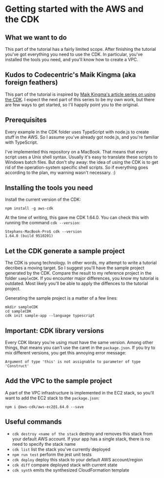 # Getting started with the AWS and the CDK

## What we want to do

This part of the tutorial has a fairly limited scope. After finishing the tutorial you've got everything you need to use the CDK. In particular, you've installed the tools you need, and you'll know how to create a VPC.

## Kudos to Codecentric's Maik Kingma (aka foreign feathers)
This part of the tutorial is inspired by <a href="https://blog.codecentric.de/en/2019/09/aws-cdk-create-custom-vpc/">Maik Kingma's article series on using the CDK</a>. I expect the next part of this series to be my own work, but there are few ways to get started, so I'll happily point you to the original.

## Prerequisites
Every example in the CDK folder uses TypeScript with node.js to create stuff in the AWS. So I assume you've already got node.js, and you're familiar with TypeScript.

I've implemented this repository on a MacBook. That means that every script uses a Unix shell syntax. Usually it's easy to translate these scripts to Windows batch files. But don't shy away: the idea of using the CDK is to get rid of the operation-system specific shell scripts. So if everything goes according to the plan, my warning wasn't necessary. :)

## Installing the tools you need

Install the current version of the CDK:
```
npm install -g aws-cdk
```

At the time of writing, this gave me CDK 1.64.0. You can check this with running the command <code>cdk --version</code>:

```
Stephans-MacBook-Pro$ cdk --version
1.64.0 (build 9510201)
```

## Let the CDK generate a sample project
The CDK is young technology. In other words, my attempt to write a tutorial decribes a moving target. So I suggest you'll have the sample project generated by the CDK. Compare the result to my reference project in the folder `sampleCDK`. If you encounter major differences, you know my tutorial is outdated. Most likely you'll be able to apply the diffences to the tutorial project.

Generating the sample project is a matter of a few lines:
```
mkdir sampleCDK
cd sampleCDK
cdk init sample-app --language typescript
```

## Important: CDK library versions
Every CDK library you're using must have the same version. Among other things, that means you can't use the caret in the `package.json`. If you try to mix different versions, you get this annoying error message:
```
Argument of type 'this' is not assignable to parameter of type 'Construct'
```

## Add the VPC to the sample project
A part of the VPC infrastructure is implemented in the EC2 stack, so you'll want to add the EC2 stack to the `package.json`:

```
npm i @aws-cdk/aws-ec2@1.64.0 --save
```

## Useful commands

 * `cdk destroy <name of the stack`      destroy and removes this stack from your default AWS account. If your app has a single stack, there is no need to specify the stack name
 * `cdk list`        list the stack you've currently deployed
 * `npm run test`    perform the jest unit tests
 * `cdk deploy`      deploy this stack to your default AWS account/region
 * `cdk diff`        compare deployed stack with current state
 * `cdk synth`       emits the synthesized CloudFormation template
